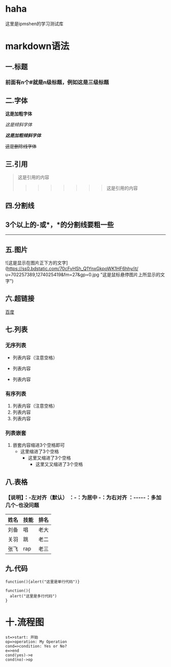 # haha
这里是ipmshen的学习测试库

# markdown语法
## 一.标题
### 前面有n个#就是n级标题，例如这是三级标题

## 二.字体
**这是加粗字体**

*这是倾斜字体*

***这是加粗倾斜字体***

~~这是删除线字体~~

## 三.引用
>这是引用的内容
>>>>>>>>这是引用的内容

## 四.分割线
3个以上的-或*，*的分割线要粗一些
---
***

## 五.图片
![这是显示在图片正下方的文字](https://ss0.bdstatic.com/70cFvHSh_Q1YnxGkpoWK1HF6hhy/it/
u=702257389,1274025419&fm=27&gp=0.jpg "这是鼠标悬停图片上所显示的文字")

## 六.超链接
[百度](http://www.baidu.com)

## 七.列表
### 无序列表
+ 列表内容（注意空格）
- 列表内容
* 列表内容

### 有序列表
1. 列表内容（注意空格）
2. 列表内容
3. 列表内容

### 列表嵌套
1. 嵌套内容缩进3个空格即可
   + 这里缩进了3个空格
      + 这里又缩进了3个空格
         + 这里又又缩进了3个空格
      
## 八.表格
### 【说明】：-左对齐（默认）  ：-：为居中  -：为右对齐  ：-----：多加几个-也没问题
|姓名|技能|排名|
|---|---|---|
|刘备|唱|老大|
|关羽|跳|老二|
|张飞|rap|老三|

## 九.代码
`function(){alert("这里是单行代码")}`

```
function(){
  alert("这里是多行代码")
}
```

# 十.流程图
```flow
st=>start: 开始
op=>operation: My Operation
cond=>condition: Yes or No?
e=>end
cond(yes)->e
cond(no)->op
```


